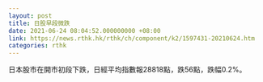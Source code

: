 ```yaml
---
layout: post
title: 日股早段微跌
date: 2021-06-24 08:04:52.000000000 +08:00
link: https://news.rthk.hk/rthk/ch/component/k2/1597431-20210624.htm
categories: rthk
---
```


日本股市在開市初段下跌，日經平均指數報28818點，跌56點，跌幅0.2%。

